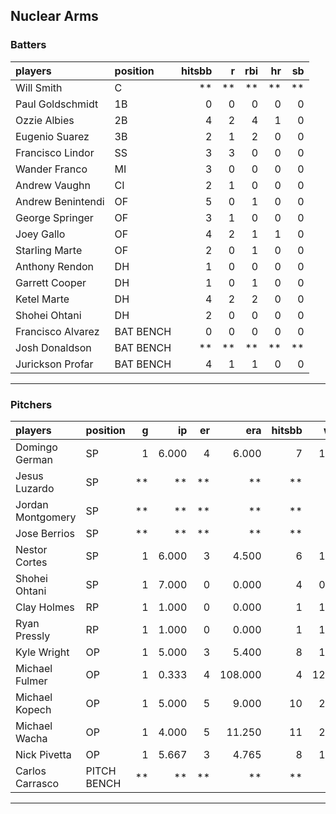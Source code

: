 ## Nuclear Arms

### Batters

 
|players           |position  | hitsbb|  r| rbi| hr| sb| 
|:-----------------|:---------|------:|--:|---:|--:|--:| 
|Will Smith        |C         |     **| **|  **| **| **| 
|Paul Goldschmidt  |1B        |      0|  0|   0|  0|  0| 
|Ozzie Albies      |2B        |      4|  2|   4|  1|  0| 
|Eugenio Suarez    |3B        |      2|  1|   2|  0|  0| 
|Francisco Lindor  |SS        |      3|  3|   0|  0|  0| 
|Wander Franco     |MI        |      3|  0|   0|  0|  0| 
|Andrew Vaughn     |CI        |      2|  1|   0|  0|  0| 
|Andrew Benintendi |OF        |      5|  0|   1|  0|  0| 
|George Springer   |OF        |      3|  1|   0|  0|  0| 
|Joey Gallo        |OF        |      4|  2|   1|  1|  0| 
|Starling Marte    |OF        |      2|  0|   1|  0|  0| 
|Anthony Rendon    |DH        |      1|  0|   0|  0|  0| 
|Garrett Cooper    |DH        |      1|  0|   1|  0|  0| 
|Ketel Marte       |DH        |      4|  2|   2|  0|  0| 
|Shohei Ohtani     |DH        |      2|  0|   0|  0|  0| 
|Francisco Alvarez |BAT BENCH |      0|  0|   0|  0|  0| 
|Josh Donaldson    |BAT BENCH |     **| **|  **| **| **| 
|Jurickson Profar  |BAT BENCH |      4|  1|   1|  0|  0| 


* * *

### Pitchers

 
|players           |position    |  g|    ip| er|     era| hitsbb|   whip| so|  w| sv| 
|:-----------------|:-----------|--:|-----:|--:|-------:|------:|------:|--:|--:|--:| 
|Domingo German    |SP          |  1| 6.000|  4|   6.000|      7|  1.167|  6|  0|  0| 
|Jesus Luzardo     |SP          | **|    **| **|      **|     **|     **| **| **| **| 
|Jordan Montgomery |SP          | **|    **| **|      **|     **|     **| **| **| **| 
|Jose Berrios      |SP          | **|    **| **|      **|     **|     **| **| **| **| 
|Nestor Cortes     |SP          |  1| 6.000|  3|   4.500|      6|  1.000|  7|  1|  0| 
|Shohei Ohtani     |SP          |  1| 7.000|  0|   0.000|      4|  0.571| 11|  1|  0| 
|Clay Holmes       |RP          |  1| 1.000|  0|   0.000|      1|  1.000|  2|  0|  0| 
|Ryan Pressly      |RP          |  1| 1.000|  0|   0.000|      1|  1.000|  1|  0|  1| 
|Kyle Wright       |OP          |  1| 5.000|  3|   5.400|      8|  1.600|  2|  0|  0| 
|Michael Fulmer    |OP          |  1| 0.333|  4| 108.000|      4| 12.000|  0|  0|  0| 
|Michael Kopech    |OP          |  1| 5.000|  5|   9.000|     10|  2.000|  9|  0|  0| 
|Michael Wacha     |OP          |  1| 4.000|  5|  11.250|     11|  2.750|  3|  0|  0| 
|Nick Pivetta      |OP          |  1| 5.667|  3|   4.765|      8|  1.412|  7|  1|  0| 
|Carlos Carrasco   |PITCH BENCH | **|    **| **|      **|     **|     **| **| **| **| 


* * *



